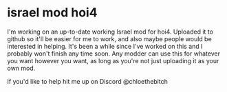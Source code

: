 # israel mod hoi4
 
I'm working on an up-to-date working Israel mod for hoi4. Uploaded it to github so it'll be easier for me to work, and also maybe people would be interested in helping. It's been a while since I've worked on this and I probably won't finish any time soon. Any modder can use this for whatever you want however you want, as long as you're not just uploading it as your own mod.

If you'd like to help hit me up on Discord @chloethebitch
